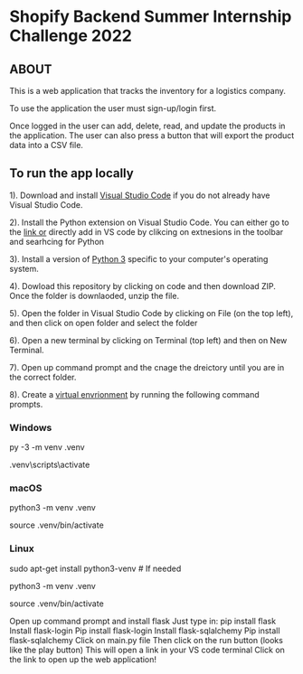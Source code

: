 # Shopify Backend Summer Internship Challenge 2022
## ABOUT 
This is a web application that tracks the inventory for a logistics company.

To use the application the user must sign-up/login first. 

Once logged in the user can add, delete, read, and  update the products in the application. The user can also press a button that will export the product data into a CSV file.  

## To run the app locally
1). Download and install [Visual Studio Code](https://code.visualstudio.com/) if you do not already have Visual Studio Code. 

2). Install the Python extension on Visual Studio Code. You can either go to the [link or](https://marketplace.visualstudio.com/items?itemName=ms-python.python) directly add in VS code by clikcing on extnesions in the toolbar and searhcing for Python

3). Install a version of [Python 3](https://www.python.org/downloads/) specific to your computer's operating system. 

4). Dowload this repository by clicking on code and then download ZIP. Once the folder is downlaoded, unzip the file.  

5). Open the folder in Visual Studio Code by clicking on File (on the top left), and then click on open folder and select the folder

6). Open a new terminal by clicking on Terminal (top left) and then on New Terminal.  

7). Open up command prompt and the cnage the dreictory until you are in the correct folder. 

8). Create a [virtual envrionment](https://docs.python.org/3/library/venv.html) by running the following command prompts. 

### Windows

py -3 -m venv .venv

.venv\scripts\activate

### macOS

python3 -m venv .venv

source .venv/bin/activate

### Linux

sudo apt-get install python3-venv # If needed

python3 -m venv .venv

source .venv/bin/activate



Open up command prompt and install flask 
Just type in: pip install flask
Install flask-login
Pip install flask-login
Install flask-sqlalchemy
Pip install flask-sqlalchemy
Click on main.py file
Then click on the run button (looks like the play button)
This will open a link in your VS code terminal 
Click on the link to open up the web application!

